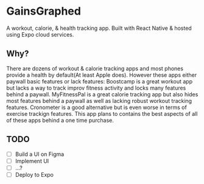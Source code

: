 # GainsGraphed

A workout, calorie, & health tracking app. Built with React Native & hosted
using Expo cloud services.

## Why?

There are dozens of workout & calorie tracking apps and most phones provide a
health by default(At least Apple does). However these apps either paywall basic
features or lack features: Boostcamp is a great workout app but lacks a way to
track improv fitness activity and locks many features behind a paywall.
MyFitnessPal is a great calorie tracking app but also hides most features behind
a paywall as well as lacking robust workout tracking features. Cronometer is a
good alternative but is even worse in terms of exercise trackign features. This
app plans to contains the best aspects of all of these apps behind a one time
purchase.

## TODO

- [ ] Build a UI on Figma
- [ ] Implement UI
- [ ] ...?
- [ ] Deploy to Expo
